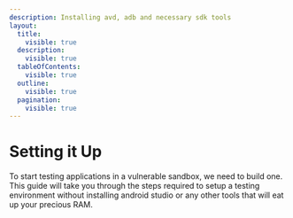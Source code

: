 ```yaml
---
description: Installing avd, adb and necessary sdk tools
layout:
  title:
    visible: true
  description:
    visible: true
  tableOfContents:
    visible: true
  outline:
    visible: true
  pagination:
    visible: true
---
```


# Setting it Up

To start testing applications in a vulnerable sandbox, we need to build one. This guide will take you through the steps required to setup a testing environment without installing android studio or any other tools that will eat up your precious RAM.&#x20;

